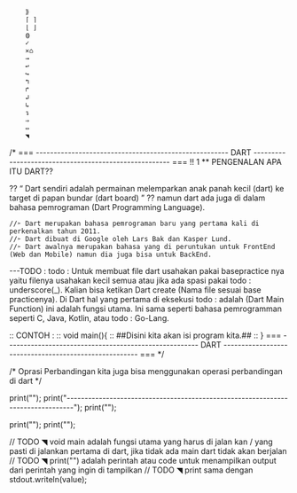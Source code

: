 <!-- !! TEMPLATE FOR DOCUMENT -->

<!-- ?? SYMBOL -->

        ⟫
        ⌈ ⌉
        ⌊ ⌋
        ⟬⟭
        ✓
        ✕⌂
        →
        ↩
        ↪
        ↰
        ↱
        ↲
        ↳
        ↴
        ⇒
        ⇔
        ◥
        
<!-- ?? SYNTAX COMMENT -->

<!-- 
        !!
        ??
        //
        todo
        **
        ::
        ===
        ---
        ##
        @
        ( )
        /* */ comment of dart
 -->

<!-- === DOC INTRO -->

/*
  === ------------------------------------------------------ DART ------------------------------------------------------ ===
  !! 1
  ** PENGENALAN APA ITU DART?? 

   ?? “ Dart sendiri adalah permainan melemparkan anak panah kecil (dart) ke target di papan bundar (dart board) ”
   ?? namun dart ada juga di dalam bahasa pemrograman (Dart Programming Language). 

    //➣ Dart merupakan bahasa pemrograman baru yang pertama kali di perkenalkan tahun 2011.
    //➣ Dart dibuat di Google oleh Lars Bak dan Kasper Lund.
    //➣ Dart awalnya merupakan bahasa yang di peruntukan untuk FrontEnd (Web dan Mobile) namun dia juga bisa untuk BackEnd.
  
   ---TODO :
   todo : Untuk membuat file dart usahakan pakai basepractice nya yaitu filenya usahakan kecil semua atau jika ada spasi pakai 
   todo : underscore(_). Kalian bisa ketikan Dart create (Nama file sesuai base practicenya). Di Dart hal yang pertama di eksekusi 
   todo : adalah (Dart Main Function) ini adalah fungsi utama. Ini sama seperti bahasa pemrogramman seperti C, Java, Kotlin, atau
   todo : Go-Lang.

  :: CONTOH :
  :: void main(){
  :: ##Disini kita akan isi program kita.##
  :: } 
   === ------------------------------------------------------ DART ------------------------------------------------------ === 
*/

<!-- === DOC note -->

  /* Oprasi Perbandingan
  kita juga bisa menggunakan operasi perbandingan di dart */

<!-- === gap doc 1 -->

  print("");
  print("--------------------------------------------------------------------------------");
  print("");

<!-- === gap doc 2 -->

  print("");
  print("");

<!-- === catatan doc -->

// TODO ◥ void main adalah fungsi utama yang harus di jalan kan / yang pasti di jalankan pertama di dart, jika tidak ada main dart tidak akan berjalan
// TODO ◥ print("") adalah perintah atau code untuk menampilkan output dari perintah yang ingin di tampilkan
// TODO ◥ print sama dengan stdout.writeln(value);